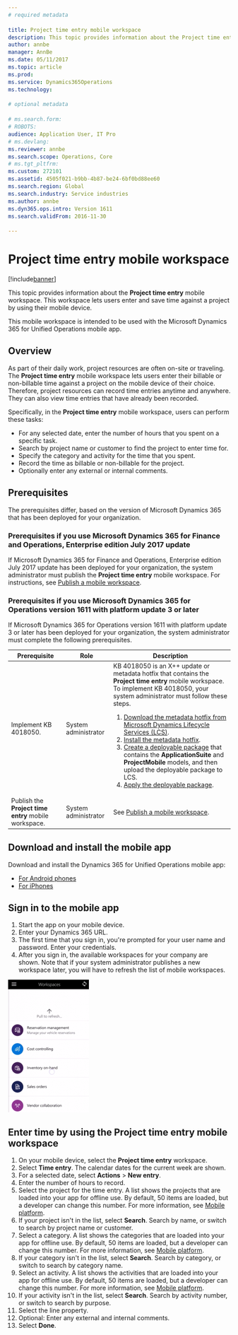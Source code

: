```yaml
---
# required metadata

title: Project time entry mobile workspace 
description: This topic provides information about the Project time entry mobile workspace. This workspace lets users enter and save time against a project by using their mobile device.
author: annbe
manager: AnnBe
ms.date: 05/11/2017
ms.topic: article
ms.prod: 
ms.service: Dynamics365Operations
ms.technology: 

# optional metadata

# ms.search.form: 
# ROBOTS: 
audience: Application User, IT Pro
# ms.devlang: 
ms.reviewer: annbe
ms.search.scope: Operations, Core
# ms.tgt_pltfrm: 
ms.custom: 272101
ms.assetid: 4505f021-b9bb-4b87-be24-6bf0bd88ee60
ms.search.region: Global
ms.search.industry: Service industries
ms.author: annbe
ms.dyn365.ops.intro: Version 1611
ms.search.validFrom: 2016-11-30

---
```


# Project time entry mobile workspace

[!include[banner](../includes/banner.md)]

This topic provides information about the **Project time entry** mobile workspace. This workspace lets users enter and save time against a project by using their mobile device.

This mobile workspace is intended to be used with the Microsoft Dynamics 365 for Unified Operations mobile app. 

## Overview
As part of their daily work, project resources are often on-site or traveling. The **Project time entry** mobile workspace lets users enter their billable or non-billable time against a project on the mobile device of their choice. Therefore, project resources can record time entries anytime and anywhere. They can also view time entries that have already been recorded. 

Specifically, in the **Project time entry** mobile workspace, users can perform these tasks:

-   For any selected date, enter the number of hours that you spent on a specific task.
-   Search by project name or customer to find the project to enter time for.
-   Specify the category and activity for the time that you spent.
-   Record the time as billable or non-billable for the project.
-   Optionally enter any external or internal comments.

## Prerequisites
The prerequisites differ, based on the version of Microsoft Dynamics 365 that has been deployed for your organization.

### Prerequisites if you use Microsoft Dynamics 365 for Finance and Operations, Enterprise edition July 2017 update 
If Microsoft Dynamics 365 for Finance and Operations, Enterprise edition July 2017 update has been deployed for your organization, the system administrator must publish the **Project time entry** mobile workspace. For instructions, see [Publish a mobile workspace](/dynamics365/operations/dev-itpro/mobile-apps/publish-mobile-workspace).

### Prerequisites if you use Microsoft Dynamics 365 for Operations version 1611 with platform update 3 or later
If Microsoft Dynamics 365 for Operations version 1611 with platform update 3 or later has been deployed for your organization, the system administrator must complete the following prerequisites. 

<table>
<thead>
<tr class="header">
<th>Prerequisite</th>
<th>Role</th>
<th>Description</th>
</tr>
</thead>
<tbody>
<tr class="odd">
<td>Implement KB 4018050.</td>
<td>System administrator</td>
<td>KB 4018050 is an X++ update or metadata hotfix that contains the <strong>Project time entry</strong> mobile workspace. To implement KB 4018050, your system administrator must follow these steps.
<ol>
<li><a href="/dynamics365/operations/dev-itpro/migration-upgrade/download-hotfix-lcs">Download the metadata hotfix from Microsoft Dynamics Lifecycle Services (LCS)</a>.</li>
<li><a href="/dynamics365/operations/dev-itpro/migration-upgrade/install-metadata-hotfix-package">Install the metadata hotfix</a>.</li>
<li><a href="/dynamics365/operations/dev-itpro/deployment/create-apply-deployable-package">Create a deployable package</a> that contains the <strong>ApplicationSuite</strong> and <strong>ProjectMobile</strong> models, and then upload the deployable package to LCS.</li>
<li><a href="/dynamics365/operations/dev-itpro/deployment/apply-deployable-package-system">Apply the deployable package</a>.</li>
</ol></td>
</tr>
<tr class="even">
<td>Publish the <strong>Project time entry</strong> mobile workspace.</td>
<td>System administrator</td>
<td>See <a href="/dynamics365/operations/dev-itpro/mobile-apps/publish-mobile-workspace">Publish a mobile workspace</a>.</td>
</tr>
</tbody>
</table>

## Download and install the mobile app

Download and install the Dynamics 365 for Unified Operations mobile app:

-   [For Android phones](https://go.microsoft.com/fwlink/?linkid=850662)
-   [For iPhones](https://go.microsoft.com/fwlink/?linkid=850663)

## Sign in to the mobile app
1.  Start the app on your mobile device.
2.  Enter your Dynamics 365 URL.
3.  The first time that you sign in, you're prompted for your user name and password. Enter your credentials.
4.  After you sign in, the available workspaces for your company are shown. Note that if your system administrator publishes a new workspace later, you will have to refresh the list of mobile workspaces.

[![Pull to refresh](./media/pull-to-refresh-list-of-workspaces-183x300.png)](./media/pull-to-refresh-list-of-workspaces.png)

## Enter time by using the Project time entry mobile workspace
1.  On your mobile device, select the **Project time entry** workspace.
2.  Select **Time entry**. The calendar dates for the current week are shown.
3.  For a selected date, select **Actions** &gt; **New entry**.
4.  Enter the number of hours to record.
5.  Select the project for the time entry. A list shows the projects that are loaded into your app for offline use. By default, 50 items are loaded, but a developer can change this number. For more information, see [Mobile platform](/dynamics365/operations/dev-itpro/mobile-apps/mobile-platform).
6.  If your project isn't in the list, select **Search**. Search by name, or switch to search by project name or customer.
7.  Select a category. A list shows the categories that are loaded into your app for offline use. By default, 50 items are loaded, but a developer can change this number. For more information, see [Mobile platform](/dynamics365/operations/dev-itpro/mobile-apps/mobile-platform).
8.  If your category isn't in the list, select **Search**. Search by category, or switch to search by category name.
9.  Select an activity. A list shows the activities that are loaded into your app for offline use. By default, 50 items are loaded, but a developer can change this number. For more information, see [Mobile platform](/dynamics365/operations/dev-itpro/mobile-apps/mobile-platform).
10. If your activity isn't in the list, select **Search**. Search by activity number, or switch to search by purpose.
11. Select the line property.
12. Optional: Enter any external and internal comments.
13. Select **Done**.
